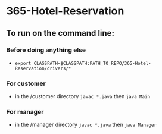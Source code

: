 # 365-Hotel-Reservation

## To run on the command line:
### Before doing anything else
* `export CLASSPATH=$CLASSPATH:PATH_TO_REPO/365-Hotel-Reservation/drivers/*`
### For customer
* in the /customer directory `javac *.java` then `java Main`
### For manager
* in the /manager directory `javac *.java` then `java Manager`
